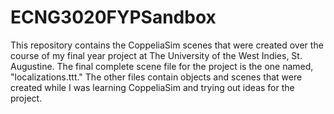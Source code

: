 # ECNG3020FYPSandbox

This repository contains the CoppeliaSim scenes that were created over the course of my final year project at The University of the West Indies, St. Augustine.
The final complete scene file for the project is the one named, "localizations.ttt." The other files contain objects and scenes that were created while I was learning CoppeliaSim and trying out ideas for the project.
